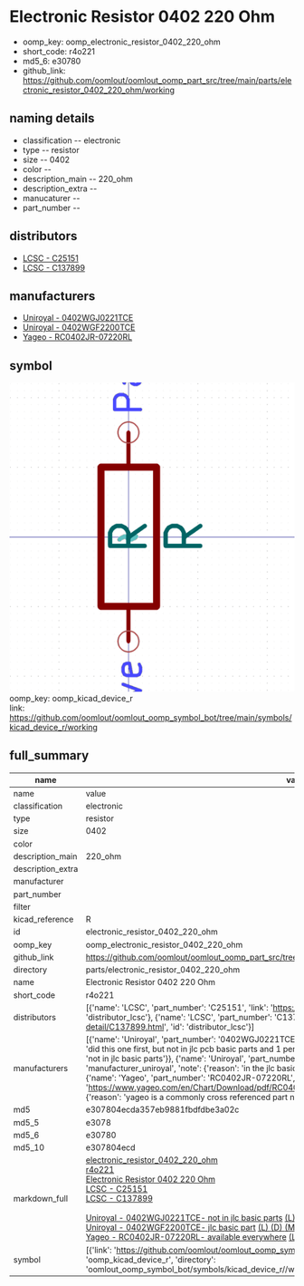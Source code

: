 # Electronic Resistor 0402 220 Ohm

  
* oomp_key: oomp_electronic_resistor_0402_220_ohm 
* short_code: r4o221
* md5_6: e30780  
* github_link: https://github.com/oomlout/oomlout_oomp_part_src/tree/main/parts/electronic_resistor_0402_220_ohm/working  
## naming details
* classification -- electronic
* type -- resistor
* size -- 0402
* color -- 
* description_main -- 220_ohm
* description_extra -- 
* manucaturer -- 
* part_number -- 

## distributors
* [LCSC - C25151](https://lcsc.com/product-detail/C25151.html)  
* [LCSC - C137899](https://lcsc.com/product-detail/C137899.html)  

## manufacturers
* [Uniroyal - 0402WGJ0221TCE]()  
* [Uniroyal - 0402WGF2200TCE]()  
* [Yageo - RC0402JR-07220RL](https://www.yageo.com/en/Chart/Download/pdf/RC0402JR-07220RL)  

## symbol

![](symbol/0/working/working_600.png)  
oomp_key: oomp_kicad_device_r  
link: https://github.com/oomlout/oomlout_oomp_symbol_bot/tree/main/symbols/kicad_device_r/working  


## full_summary
| name | value | 
| --- | --- | 
| name | value | 
| classification | electronic | 
| type | resistor | 
| size | 0402 | 
| color |  | 
| description_main | 220_ohm | 
| description_extra |  | 
| manufacturer |  | 
| part_number |  | 
| filter |  | 
| kicad_reference | R | 
| id | electronic_resistor_0402_220_ohm | 
| oomp_key | oomp_electronic_resistor_0402_220_ohm | 
| github_link | https://github.com/oomlout/oomlout_oomp_part_src/tree/main/parts/electronic_resistor_0402_220_ohm/working | 
| directory | parts/electronic_resistor_0402_220_ohm | 
| name | Electronic Resistor 0402 220 Ohm | 
| short_code | r4o221 | 
| distributors | [{'name': 'LCSC', 'part_number': 'C25151', 'link': 'https://lcsc.com/product-detail/C25151.html', 'id': 'distributor_lcsc'}, {'name': 'LCSC', 'part_number': 'C137899', 'link': 'https://lcsc.com/product-detail/C137899.html', 'id': 'distributor_lcsc'}] | 
| manufacturers | [{'name': 'Uniroyal', 'part_number': '0402WGJ0221TCE', 'link': '', 'id': 'manufacturer_uniroyal', 'note': {'reason': 'did this one first, but not in jlc pcb basic parts and 1 percent are and they are the same price', 'reason_short': 'not in jlc basic parts'}}, {'name': 'Uniroyal', 'part_number': '0402WGF2200TCE', 'link': '', 'id': 'manufacturer_uniroyal', 'note': {'reason': 'in the jlc basic parts catalogue', 'reason_short': 'jlc basic part'}}, {'name': 'Yageo', 'part_number': 'RC0402JR-07220RL', 'link': 'https://www.yageo.com/en/Chart/Download/pdf/RC0402JR-07220RL', 'id': 'manufacturer_yageo', 'note': {'reason': 'yageo is a commonly cross referenced part number', 'reason_short': 'available everywhere'}}] | 
| md5 | e307804ecda357eb9881fbdfdbe3a02c | 
| md5_5 | e3078 | 
| md5_6 | e30780 | 
| md5_10 | e307804ecd | 
| markdown_full | [electronic_resistor_0402_220_ohm](https://github.com/oomlout/oomlout_oomp_part_src/tree/main/parts/electronic_resistor_0402_220_ohm/working)<br>[r4o221](https://github.com/oomlout/oomlout_oomp_part_src/tree/main/parts/electronic_resistor_0402_220_ohm/working)<br>[Electronic Resistor 0402 220 Ohm](https://github.com/oomlout/oomlout_oomp_part_src/tree/main/parts/electronic_resistor_0402_220_ohm/working)<br>[LCSC - C25151<br>](https://lcsc.com/product-detail/C25151.html)[LCSC - C137899<br>](https://lcsc.com/product-detail/C137899.html)<br>[Uniroyal - 0402WGJ0221TCE- not in jlc basic parts]() [(L)  ](https://www.lcsc.com/search?q=0402WGJ0221TCE)[(D)  ](https://www.digikey.com/en/products?keywords=0402WGJ0221TCE)[(M)  ](https://www.mouser.com/Search/Refine?Keyword=0402WGJ0221TCE)[(N)  ](https://www.newark.com/search?st=0402WGJ0221TCE)[(SZ)  ](https://so.szlcsc.com/global.html?k=0402WGJ0221TCE)<br>[Uniroyal - 0402WGF2200TCE- jlc basic part]() [(L)  ](https://www.lcsc.com/search?q=0402WGF2200TCE)[(D)  ](https://www.digikey.com/en/products?keywords=0402WGF2200TCE)[(M)  ](https://www.mouser.com/Search/Refine?Keyword=0402WGF2200TCE)[(N)  ](https://www.newark.com/search?st=0402WGF2200TCE)[(SZ)  ](https://so.szlcsc.com/global.html?k=0402WGF2200TCE)<br>[Yageo - RC0402JR-07220RL- available everywhere](https://www.yageo.com/en/Chart/Download/pdf/RC0402JR-07220RL) [(L)  ](https://www.lcsc.com/search?q=RC0402JR-07220RL)[(D)  ](https://www.digikey.com/en/products?keywords=RC0402JR-07220RL)[(M)  ](https://www.mouser.com/Search/Refine?Keyword=RC0402JR-07220RL)[(N)  ](https://www.newark.com/search?st=RC0402JR-07220RL)[(SZ)  ](https://so.szlcsc.com/global.html?k=RC0402JR-07220RL)<br> | 
| symbol | [{'link': 'https://github.com/oomlout/oomlout_oomp_symbol_bot/tree/main/symbols/kicad_device_r', 'oomp_key': 'oomp_kicad_device_r', 'directory': 'oomlout_oomp_symbol_bot/symbols/kicad_device_r//working/working.kicad_sym'}] | 
